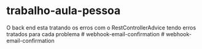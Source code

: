 # trabalho-aula-pessoa
O back end esta tratando os erros com o RestControllerAdvice tendo erros tratados para cada problema
#   w e b h o o k - e m a i l - c o n f i r m a t i o n  
 #   w e b h o o k - e m a i l - c o n f i r m a t i o n  
 